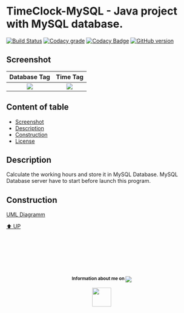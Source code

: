 # TimeClock-MySQL - Java project with MySQL database.

[![Build Status](https://travis-ci.org/gaborkolozsy/TimeClock-MySQL.svg)](https://travis-ci.org/gaborkolozsy/TimeClock-MySQL)
[![Codacy grade](https://img.shields.io/codacy/grade/e27821fb6289410b8f58338c7e0bc686.svg)](https://www.codacy.com/app/gaborkolozsy/TimeClock-MySQL)
[![Codacy Badge](https://api.codacy.com/project/badge/Grade/71c3ff31c94744e3b7973a0f9825bc97)](https://www.codacy.com/app/gaborkolozsy/TimeClock-MySQL?utm_source=github.com&amp;utm_medium=referral&amp;utm_content=gaborkolozsy/TimeClock-MySQL&amp;utm_campaign=Badge_Grade)
[![GitHub version](https://badge.fury.io/gh/gaborkolozsy%2FTimeClock-MySQL.svg)](https://badge.fury.io/gh/gaborkolozsy%2FTimeClock-MySQL)

## Screenshot

Database Tag  |  Time Tag
:------------:|:------------:
![](https://cloud.githubusercontent.com/assets/23102020/26047776/ce0f0b64-3954-11e7-98a8-851ed640f689.png) | ![](https://cloud.githubusercontent.com/assets/23102020/26047799/e62b3fba-3954-11e7-95fe-f9fa2c327384.png)

## Content of table

* [Screenshot](#screenshot)
* [Description](#description)
* [Construction](#construction)
* [License](LICENSE.txt)

## Description

Calculate the working hours and store it in MySQL Database. MySQL Database server
have to start before launch this program.

## Construction

[UML Diagramm](https://cloud.githubusercontent.com/assets/23102020/26047729/99609d38-3954-11e7-8c16-aad9477a176b.png)

[⬆︎ UP](#screenshot)

# &nbsp;
<br>
<p align="center">
    <sup>
        <strong>Information about me on </strong>
    </sup>
    <a href="https://www.linkedin.com/in/g%C3%A1bor-kolozsy-950484115/">
        <img src="https://img.shields.io/badge/Linked-In-red.svg?colorA=000000&colorB=0077b5">
    </a>
</p>
<p align="center">
    <a href="https://github.com/gaborkolozsy">
        <img src="https://cloud.githubusercontent.com/assets/23102020/26025948/88e8d276-37f2-11e7-8e53-a25c0624a8da.png" width="50">
    </a>
</p>